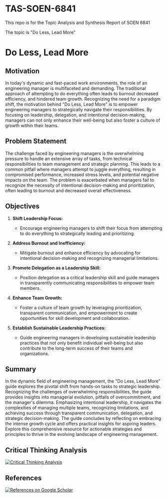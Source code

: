 # TAS-SOEN-6841
This repo is for the Topic Analysis and Synthesis Report of SOEN 6841


The topic is "Do Less, Lead More"

# Do Less, Lead More

## Motivation

In today's dynamic and fast-paced work environments, the role of an engineering manager is multifaceted and demanding. The traditional approach of attempting to do everything often leads to burnout decreased efficiency, and hindered team growth. Recognizing the need for a paradigm shift, the motivation behind "Do Less, Lead More" is to empower engineering managers to strategically navigate their responsibilities. By focusing on leadership, delegation, and intentional decision-making, managers can not only enhance their well-being but also foster a culture of growth within their teams.

## Problem Statement

The challenge faced by engineering managers is the overwhelming pressure to handle an extensive array of tasks, from technical responsibilities to team management and strategic planning. This leads to a common pitfall where managers attempt to juggle everything, resulting in compromised performance, increased stress levels, and potential negative impacts on the team. The problem is exacerbated when managers fail to recognize the necessity of intentional decision-making and prioritization, often leading to burnout and decreased overall effectiveness.

## Objectives

1. **Shift Leadership Focus:**
   - Encourage engineering managers to shift their focus from attempting to do everything to strategically leading and prioritizing.

2. **Address Burnout and Inefficiency:**
   - Mitigate burnout and enhance efficiency by advocating for intentional decision-making and recognizing managerial limitations.

3. **Promote Delegation as a Leadership Skill:**
   - Position delegation as a critical leadership skill and guide managers in transparently communicating responsibilities to empower team members.

4. **Enhance Team Growth:**
   - Foster a culture of team growth by leveraging prioritization, transparent communication, and empowerment to create opportunities for skill development and collaboration.

5. **Establish Sustainable Leadership Practices:**
   - Guide engineering managers in developing sustainable leadership practices that not only benefit individual well-being but also contribute to the long-term success of their teams and organizations.
     

## Summary
In the dynamic field of engineering management, the "Do Less, Lead More" guide explores the pivotal shift from hands-on tasks to strategic leadership. Recognizing the challenges of overwhelming responsibilities, the guide provides insights into managerial evolution, pitfalls of overcommitment, and the manager's dilemma. Emphasizing intentional leadership, it navigates the complexities of managing multiple teams, recognizing limitations, and achieving success through transparent communication, delegation, and strategic decision-making. The guide concludes by reflecting on embracing the intense growth cycle and offers practical insights for aspiring leaders. Explore this comprehensive resource for actionable strategies and principles to thrive in the evolving landscape of engineering management.

## Critical Thinking Analysis

[![Critical Thinking Analysis](https://img.shields.io/badge/Critical%20Thinking%20Analysis-blue?style=flat&logo=github)](https://books.google.ca/books?hl=en&lr=&id=t0w1bODEQjAC&oi=fnd&pg=PR7&dq=critical+thinking+analysis&ots=R9xIAeiQXS&sig=XP1XI0u6Qtjqt9pwhigXjEDwrRg&redir_esc=y#v=onepage&q=critical%20thinking%20analysis&f=false)

## References

[![References on Google Scholar](https://img.shields.io/badge/References%20on%20Google%20Scholar-blue?style=flat&logo=google-scholar)](https://scholar.google.com/schhp?hl=en&as_sdt=0,5)
